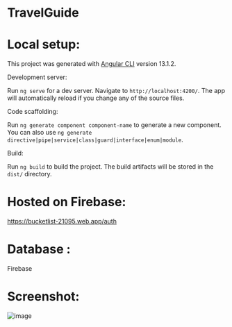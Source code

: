 # TravelGuide
# Local setup:

This project was generated with [Angular CLI](https://github.com/angular/angular-cli) version 13.1.2.

Development server:

Run `ng serve` for a dev server. Navigate to `http://localhost:4200/`. The app will automatically reload if you change any of the source files.

Code scaffolding:

Run `ng generate component component-name` to generate a new component. You can also use `ng generate directive|pipe|service|class|guard|interface|enum|module`.

Build:

Run `ng build` to build the project. The build artifacts will be stored in the `dist/` directory.

# Hosted on Firebase: 
https://bucketlist-21095.web.app/auth
# Database : 
Firebase

# Screenshot:
![image](https://user-images.githubusercontent.com/31684198/149663129-a4e81a0a-d800-4da4-abaa-7d1ed11e8ca2.png)


